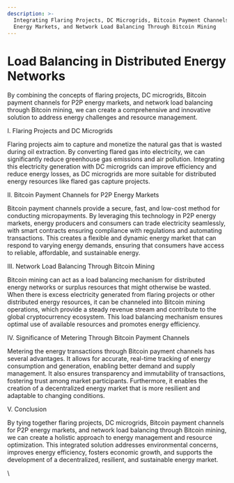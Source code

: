 ```yaml
---
description: >-
  Integrating Flaring Projects, DC Microgrids, Bitcoin Payment Channels for P2P
  Energy Markets, and Network Load Balancing Through Bitcoin Mining
---
```


# Load Balancing in Distributed Energy Networks

By combining the concepts of flaring projects, DC microgrids, Bitcoin payment channels for P2P energy markets, and network load balancing through Bitcoin mining, we can create a comprehensive and innovative solution to address energy challenges and resource management.

I. Flaring Projects and DC Microgrids

Flaring projects aim to capture and monetize the natural gas that is wasted during oil extraction. By converting flared gas into electricity, we can significantly reduce greenhouse gas emissions and air pollution. Integrating this electricity generation with DC microgrids can improve efficiency and reduce energy losses, as DC microgrids are more suitable for distributed energy resources like flared gas capture projects.

II. Bitcoin Payment Channels for P2P Energy Markets

Bitcoin payment channels provide a secure, fast, and low-cost method for conducting micropayments. By leveraging this technology in P2P energy markets, energy producers and consumers can trade electricity seamlessly, with smart contracts ensuring compliance with regulations and automating transactions. This creates a flexible and dynamic energy market that can respond to varying energy demands, ensuring that consumers have access to reliable, affordable, and sustainable energy.

III. Network Load Balancing Through Bitcoin Mining

Bitcoin mining can act as a load balancing mechanism for distributed energy networks or surplus resources that might otherwise be wasted. When there is excess electricity generated from flaring projects or other distributed energy resources, it can be channeled into Bitcoin mining operations, which provide a steady revenue stream and contribute to the global cryptocurrency ecosystem. This load balancing mechanism ensures optimal use of available resources and promotes energy efficiency.

IV. Significance of Metering Through Bitcoin Payment Channels

Metering the energy transactions through Bitcoin payment channels has several advantages. It allows for accurate, real-time tracking of energy consumption and generation, enabling better demand and supply management. It also ensures transparency and immutability of transactions, fostering trust among market participants. Furthermore, it enables the creation of a decentralized energy market that is more resilient and adaptable to changing conditions.

V. Conclusion

By tying together flaring projects, DC microgrids, Bitcoin payment channels for P2P energy markets, and network load balancing through Bitcoin mining, we can create a holistic approach to energy management and resource optimization. This integrated solution addresses environmental concerns, improves energy efficiency, fosters economic growth, and supports the development of a decentralized, resilient, and sustainable energy market.

\
